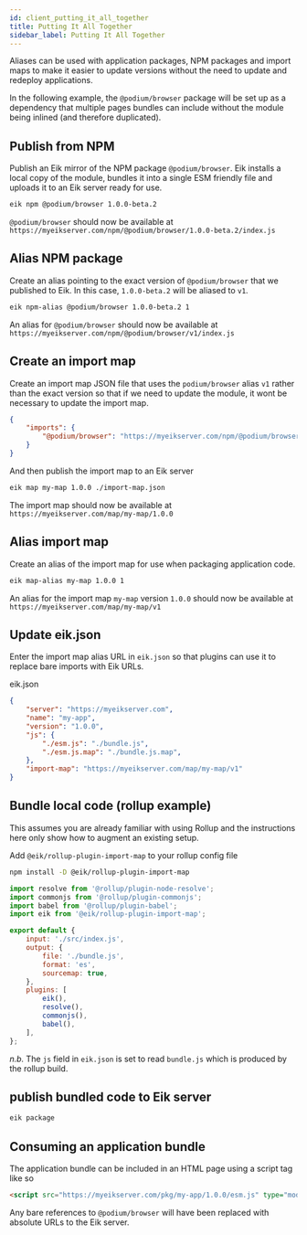 ```yaml
---
id: client_putting_it_all_together
title: Putting It All Together
sidebar_label: Putting It All Together
---
```


Aliases can be used with application packages, NPM packages and import maps to make it easier to update versions without the need to update and redeploy applications.

In the following example, the `@podium/browser` package will be set up as a dependency that multiple pages bundles can include without the module being inlined (and therefore duplicated).

## Publish from NPM

Publish an Eik mirror of the NPM package `@podium/browser`. Eik installs a local copy of the module, bundles it into a single ESM friendly file and uploads it to an Eik server ready for use.

```sh
eik npm @podium/browser 1.0.0-beta.2
```

`@podium/browser` should now be available at `https://myeikserver.com/npm/@podium/browser/1.0.0-beta.2/index.js`

## Alias NPM package

Create an alias pointing to the exact version of `@podium/browser` that we published to Eik. In this case, `1.0.0-beta.2` will be aliased to `v1`.

```sh
eik npm-alias @podium/browser 1.0.0-beta.2 1
```

An alias for `@podium/browser` should now be available at `https://myeikserver.com/npm/@podium/browser/v1/index.js`

## Create an import map

Create an import map JSON file that uses the `podium/browser` alias `v1` rather than the exact version so that if we need to update the module, it wont be necessary to update the import map.

```json
{
    "imports": {
        "@podium/browser": "https://myeikserver.com/npm/@podium/browser/v1/index.js"
    }
}
```

And then publish the import map to an Eik server

```sh
eik map my-map 1.0.0 ./import-map.json
```

The import map should now be available at `https://myeikserver.com/map/my-map/1.0.0`

## Alias import map

Create an alias of the import map for use when packaging application code.

```sh
eik map-alias my-map 1.0.0 1
```

An alias for the import map `my-map` version `1.0.0` should now be available at `https://myeikserver.com/map/my-map/v1`

## Update eik.json

Enter the import map alias URL in `eik.json` so that plugins can use it to replace bare imports with Eik URLs.

eik.json
```json
{
    "server": "https://myeikserver.com",
    "name": "my-app",
    "version": "1.0.0",
    "js": {
        "./esm.js": "./bundle.js",
        "./esm.js.map": "./bundle.js.map",
    },
    "import-map": "https://myeikserver.com/map/my-map/v1"
}
```

## Bundle local code (rollup example)

This assumes you are already familiar with using Rollup and the instructions here only show how to augment an existing setup.

Add `@eik/rollup-plugin-import-map` to your rollup config file

```sh
npm install -D @eik/rollup-plugin-import-map
```

```js
import resolve from '@rollup/plugin-node-resolve';
import commonjs from '@rollup/plugin-commonjs';
import babel from '@rollup/plugin-babel';
import eik from '@eik/rollup-plugin-import-map';

export default {
    input: './src/index.js',
    output: {
        file: './bundle.js',
        format: 'es',
        sourcemap: true,
    },
    plugins: [
        eik(),
        resolve(),
        commonjs(),
        babel(),
    ],
};
```

*n.b.* The `js` field in `eik.json` is set to read `bundle.js` which is produced by the rollup build.

## publish bundled code to Eik server

```sh
eik package
```

## Consuming an application bundle

The application bundle can be included in an HTML page using a script tag like so

```html
<script src="https://myeikserver.com/pkg/my-app/1.0.0/esm.js" type="module" defer></script>
```

Any bare references to `@podium/browser` will have been replaced with absolute URLs to the Eik server.